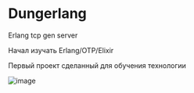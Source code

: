 # Dungerlang
Erlang tcp gen server

Начал изучать Erlang/OTP/Elixir

Первый проект сделанный для обучения технологии

![image](https://github.com/user-attachments/assets/57d17077-a06f-46fd-a42c-b964c6579341)
